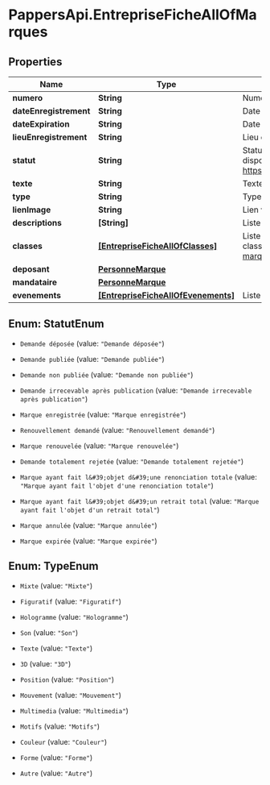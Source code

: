 # PappersApi.EntrepriseFicheAllOfMarques

## Properties

Name | Type | Description | Notes
------------ | ------------- | ------------- | -------------
**numero** | **String** | Numéro de la marque. | [optional] 
**dateEnregistrement** | **String** | Date d&#39;enregistrement de la marque, au format AAAA-MM-JJ. | [optional] 
**dateExpiration** | **String** | Date d&#39;expiration de la marque au format AAAA-MM-JJ. | [optional] 
**lieuEnregistrement** | **String** | Lieu d&#39;enregistrement de la marque. | [optional] 
**statut** | **String** | Statut de la marque. La description des différents types est disponible en page 11 du document suivant : https://www.inpi.fr/sites/default/files/doctech_marques_v1_4.pdf. | [optional] 
**texte** | **String** | Texte de la marque. | [optional] 
**type** | **String** | Type de la marque. | [optional] 
**lienImage** | **String** | Lien vers l&#39;image déposée. | [optional] 
**descriptions** | **[String]** | Liste des descriptions de la marque. | [optional] 
**classes** | [**[EntrepriseFicheAllOfClasses]**](EntrepriseFicheAllOfClasses.md) | Liste des classes (produits et services) de la marque. La liste des classes est disponible à l&#39;adresse suivante : https://bases-marques.inpi.fr/Typo3_INPI_Marques/listeClasseNice. | [optional] 
**deposant** | [**PersonneMarque**](PersonneMarque.md) |  | [optional] 
**mandataire** | [**PersonneMarque**](PersonneMarque.md) |  | [optional] 
**evenements** | [**[EntrepriseFicheAllOfEvenements]**](EntrepriseFicheAllOfEvenements.md) | Liste des événements associés à la marque. | [optional] 



## Enum: StatutEnum


* `Demande déposée` (value: `"Demande déposée"`)

* `Demande publiée` (value: `"Demande publiée"`)

* `Demande non publiée` (value: `"Demande non publiée"`)

* `Demande irrecevable après publication` (value: `"Demande irrecevable après publication"`)

* `Marque enregistrée` (value: `"Marque enregistrée"`)

* `Renouvellement demandé` (value: `"Renouvellement demandé"`)

* `Marque renouvelée` (value: `"Marque renouvelée"`)

* `Demande totalement rejetée` (value: `"Demande totalement rejetée"`)

* `Marque ayant fait l&#39;objet d&#39;une renonciation totale` (value: `"Marque ayant fait l'objet d'une renonciation totale"`)

* `Marque ayant fait l&#39;objet d&#39;un retrait total` (value: `"Marque ayant fait l'objet d'un retrait total"`)

* `Marque annulée` (value: `"Marque annulée"`)

* `Marque expirée` (value: `"Marque expirée"`)





## Enum: TypeEnum


* `Mixte` (value: `"Mixte"`)

* `Figuratif` (value: `"Figuratif"`)

* `Hologramme` (value: `"Hologramme"`)

* `Son` (value: `"Son"`)

* `Texte` (value: `"Texte"`)

* `3D` (value: `"3D"`)

* `Position` (value: `"Position"`)

* `Mouvement` (value: `"Mouvement"`)

* `Multimedia` (value: `"Multimedia"`)

* `Motifs` (value: `"Motifs"`)

* `Couleur` (value: `"Couleur"`)

* `Forme` (value: `"Forme"`)

* `Autre` (value: `"Autre"`)




